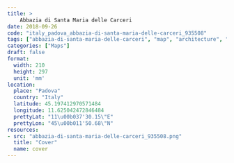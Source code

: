 ```yaml
---
title: > 
    Abbazia di Santa Maria delle Carceri
date: 2018-09-26
code: "italy_padova_abbazia-di-santa-maria-delle-carceri_935508"
tags: ["abbazia-di-santa-maria-delle-carceri", "map", "architecture", "buildings", "Padova", "Italy"]
categories: ["Maps"]
draft: false
format:
  width: 210
  height: 297
  unit: 'mm'
location:
  place: "Padova"
  country: "Italy"
  latitude: 45.197412970571484
  longitude: 11.625042472846484
  prettyLat: "11\u00b037'30.15\"E"
  prettyLon: "45\u00b011'50.68\"N"
resources:
- src: "abbazia-di-santa-maria-delle-carceri_935508.png"
  title: "Cover"
  name: cover
---
```

